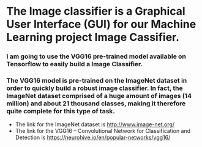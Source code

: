 # The Image classifier is a Graphical User Interface (GUI) for our Machine Learning project Image Cassifier.
  
  ### I am going to use the VGG16 pre-trained model available on Tensorflow to easily build a Image Classifier.
  
  ### The VGG16 model is pre-trained on the ImageNet dataset in order to quickly build a robust image classifier. In fact, the ImageNet dataset comprised of a huge amount of images (14 million) and about 21 thousand classes, making it therefore quite complete for this type of task.
  
  * The link for the ImageNet dataset is http://www.image-net.org/
  * The link for the VGG16 – Convolutional Network for Classification and Detection is https://neurohive.io/en/popular-networks/vgg16/
    
 
